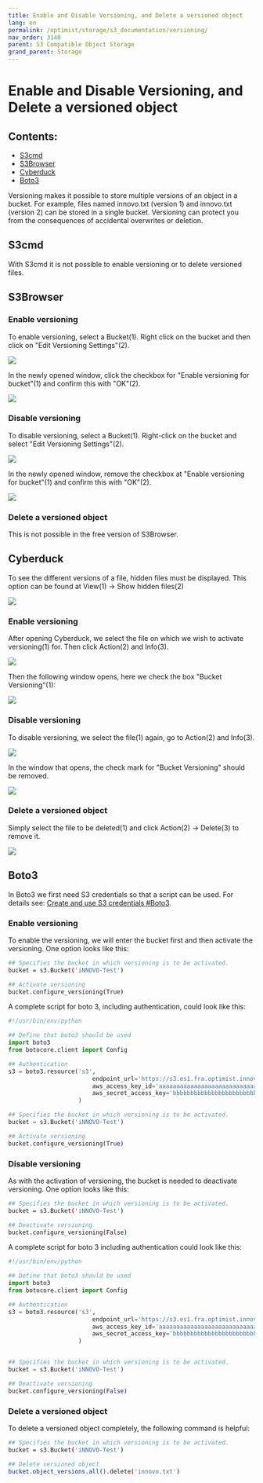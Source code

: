 ```yaml
---
title: Enable and Disable Versioning, and Delete a versioned object
lang: en
permalink: /optimist/storage/s3_documentation/versioning/
nav_order: 3140
parent: S3 Compatible Object Storage
grand_parent: Storage
---
```


# Enable and Disable Versioning, and Delete a versioned object

## Contents:

- [S3cmd](#s3cmd)
- [S3Browser](#s3browser)
- [Cyberduck](#cyberduck)
- [Boto3](#boto3)

Versioning makes it possible to store multiple versions of an object in a bucket.
For example, files named innovo.txt (version 1) and innovo.txt (version 2) can be stored in a single bucket.
Versioning can protect you from the consequences of accidental overwrites or deletion.

## S3cmd

With S3cmd it is not possible to enable versioning or to delete versioned files.

## S3Browser

### Enable versioning

To enable versioning, select a Bucket(1).
Right click on the bucket and then click on "Edit Versioning Settings"(2).

![](attachments/Versioning1.png)

In the newly opened window, click the checkbox for "Enable versioning for bucket"(1) and confirm this with "OK"(2).

![](attachments/Versioning2.png)

### Disable versioning

To disable versioning, select a Bucket(1).
Right-click on the bucket and select "Edit Versioning Settings"(2).

![](attachments/Versioning3.png)

In the newly opened window, remove the checkbox at "Enable versioning for bucket"(1) and confirm this with "OK"(2).

![](attachments/Versioning4.png)

### Delete a versioned object

This is not possible in the free version of S3Browser.

## Cyberduck

To see the different versions of a file, hidden files must be displayed.
This option can be found at View(1) → Show hidden files(2)

![](attachments/Versioning5.png)

### Enable versioning

After opening Cyberduck, we select the file on which we wish to activate versioning(1) for.
Then click Action(2) and Info(3).

![](attachments/Versioning6.png)

Then the following window opens, here we check the box "Bucket Versioning"(1):

![](attachments/Versioning7.png)

### Disable versioning

To disable versioning, we select the file(1) again, go to Action(2) and Info(3).

![](attachments/Versioning8.png)

In the window that opens, the check mark for "Bucket Versioning" should be removed.

![](attachments/Versioning9.png)

### Delete a versioned object

Simply select the file to be deleted(1) and click Action(2) → Delete(3) to remove it.

![](attachments/Versioning10.png)

## Boto3

In Boto3 we first need S3 credentials so that a script can be used. For details see: [Create and use S3 credentials #Boto3](/optimist/storage/s3_documentation/createanduses3credentials/#boto3).

### Enable versioning

To enable the versioning, we will enter the bucket first and then activate the versioning.
One option looks like this:

```bash
## Specifies the bucket in which versioning is to be activated.
bucket = s3.Bucket('iNNOVO-Test')

## Activate versioning
bucket.configure_versioning(True)
```

A complete script for boto 3, including authentication, could look like this:

```python
#!/usr/bin/env/python

## Define that boto3 should be used
import boto3
from botocore.client import Config

## Authentication
s3 = boto3.resource('s3',
                        endpoint_url='https://s3.es1.fra.optimist.innovo.cloud',
                        aws_access_key_id='aaaaaaaaaaaaaaaaaaaaaaaaaaaaaaaa',
                        aws_secret_access_key='bbbbbbbbbbbbbbbbbbbbbbbbbbbbbbbbbb',
                    )

## Specifies the bucket in which versioning is to be activated.
bucket = s3.Bucket('iNNOVO-Test')

## Activate versioning
bucket.configure_versioning(True)
```

### Disable versioning

As with the activation of versioning, the bucket is needed to deactivate versioning.
One option looks like this:

```bash
## Specifies the bucket in which versioning is to be activated.
bucket = s3.Bucket('iNNOVO-Test')

## Deactivate versioning
bucket.configure_versioning(False)
```

A complete script for boto 3 including authentication could look like this:

```python
#!/usr/bin/env/python

## Define that boto3 should be used
import boto3
from botocore.client import Config

## Authentication
s3 = boto3.resource('s3',
                        endpoint_url='https://s3.es1.fra.optimist.innovo.cloud',
                        aws_access_key_id='aaaaaaaaaaaaaaaaaaaaaaaaaaaaaaaa',
                        aws_secret_access_key='bbbbbbbbbbbbbbbbbbbbbbbbbbbbbbbbbb',
                    )


## Specifies the bucket in which versioning is to be activated.
bucket = s3.Bucket('iNNOVO-Test')

## Deactivate versioning
bucket.configure_versioning(False)
```

### Delete a versioned object

To delete a versioned object completely, the following command is helpful:

```bash
## Specifies the bucket in which versioning is to be activated.
bucket = s3.Bucket('iNNOVO-Test')

## Delete versioned object
bucket.object_versions.all().delete('innovo.txt')
```
